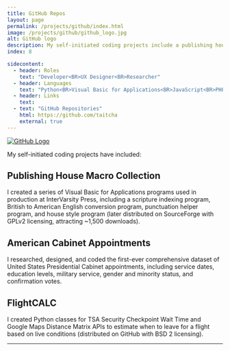 ```yaml
---
title: GitHub Repos
layout: page
permalink: /projects/github/index.html
image: /projects/github/github_logo.jpg
alt: GitHub logo
description: My self-initiated coding projects include a publishing house macro collection and American cabinet appointments.
index: 8

sidecontent:
  - header: Roles
    text: "Developer<BR>UX Designer<BR>Researcher"  
  - header: Languages
    text: "Python<BR>Visual Basic for Applications<BR>JavaScript<BR>PHP"
  - header: Links
    text: 
  - text: "GitHub Repositories"
    html: https://github.com/taitcha
    external: true
---
```


[![GitHub Logo](/projects/github/github_logo_original.jpg "GitHub Logo")](/projects/github/github_logo_original.jpg)

My self-initiated coding projects have included:

## Publishing House Macro Collection
I created a series of Visual Basic for Applications programs used in production at InterVarsity Press, including a scripture indexing program, British to American English conversion program, punctuation helper program, and house style program (later distributed on SourceForge with GPLv2 licensing, attracting ~1,500 downloads).

## American Cabinet Appointments
I researched, designed, and coded the first-ever comprehensive dataset of United States Presidential Cabinet appointments, including service dates, education levels, military service, gender and minority status, and confirmation votes.

## FlightCALC
I created Python classes for TSA Security Checkpoint Wait Time and Google Maps Distance Matrix APIs to estimate when to leave for a flight based on live conditions (distributed on GitHub with BSD 2 licensing).

<hr>